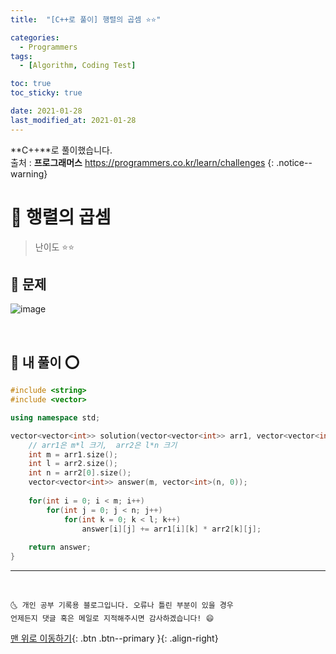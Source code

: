 ```yaml
---
title:  "[C++로 풀이] 행렬의 곱셈 ⭐⭐" 

categories:
  - Programmers
tags:
  - [Algorithm, Coding Test]

toc: true
toc_sticky: true

date: 2021-01-28
last_modified_at: 2021-01-28
---
```

**C++**로 풀이했습니다.  
출처 : **프로그래머스** <https://programmers.co.kr/learn/challenges>
{: .notice--warning}

# 📌 행렬의 곱셈

> 난이도 ⭐⭐

## 🚀 문제

![image](https://user-images.githubusercontent.com/42318591/106112603-ce582480-6190-11eb-9004-1af751f2a5da.png)


<br>

## 🚀 내 풀이 ⭕

```cpp
#include <string>
#include <vector>

using namespace std;

vector<vector<int>> solution(vector<vector<int>> arr1, vector<vector<int>> arr2) {
    // arr1은 m*l 크기,  arr2은 l*n 크기
    int m = arr1.size();
    int l = arr2.size();
    int n = arr2[0].size();
    vector<vector<int>> answer(m, vector<int>(n, 0));
    
    for(int i = 0; i < m; i++)
        for(int j = 0; j < n; j++)
            for(int k = 0; k < l; k++)
                answer[i][j] += arr1[i][k] * arr2[k][j];
    
    return answer;
}
```

***
<br>

    🌜 개인 공부 기록용 블로그입니다. 오류나 틀린 부분이 있을 경우 
    언제든지 댓글 혹은 메일로 지적해주시면 감사하겠습니다! 😄

[맨 위로 이동하기](#){: .btn .btn--primary }{: .align-right}